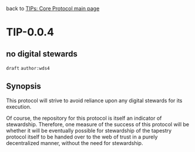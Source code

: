 back to [TIPs: Core Protocol main page](https://github.com/wds4/tapestry-protocol/blob/main/tips/core-protocol/README.md)

TIP-0.0.4
=====
no digital stewards
-----

`draft` `author:wds4`

## Synopsis 

This protocol will strive to avoid reliance upon any digital stewards for its execution.

Of course, the repository for this protocol is itself an indicator of stewardship. Therefore, one measure of the success of this protocol will be whether it will be eventually possible for stewardship of the tapestry protocol itself to be handed over to the web of trust in a purely decentralized manner, without the need for stewardship.
